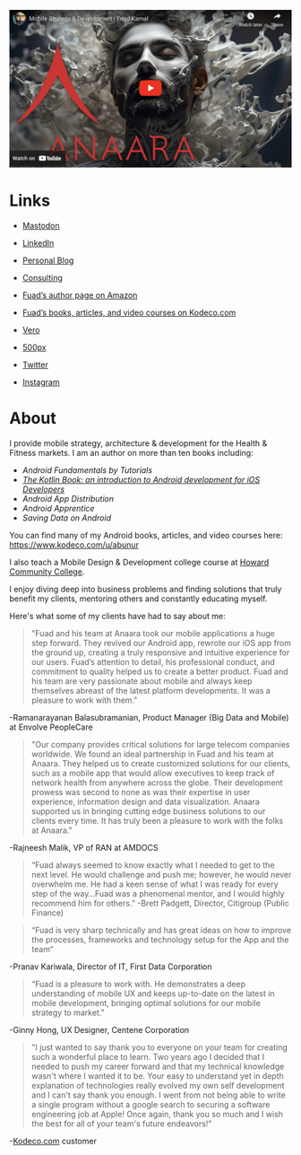 [![About Fuad width=100%](images/abunur_youtube.png)](https://youtu.be/cs-VPwoo3yY?si=cmxWPj3A7K4DkE49)

# Links

- [Mastodon](https://androiddev.social/@flexronin)

- [LinkedIn](https://www.linkedin.com/in/anaara/)
- [Personal Blog](https://fuadkamal.org/)
- [Consulting](https://anaara.com/)
- [Fuad’s author page on Amazon](https://www.amazon.com/author/fuad)
- [Fuad’s books, articles, and video courses on Kodeco.com](https://www.kodeco.com/u/abunur)
- [Vero](https://vero.co/flexronin)
- [500px](https://500px.com/p/fuad2?view=photos)
- [Twitter](https://twitter.com/flexRonin)
- [Instagram](https://www.instagram.com/flexronin/)

# About

I provide mobile strategy, architecture & development for the Health & Fitness markets. I am an author on more than ten books including:



- *Android Fundamentals by Tutorials*
- [*The Kotlin Book: an introduction to Android development for iOS Developers*](https://thekotlinbook.com) 
- *Android App Distribution*
- *Android Apprentice*
- *Saving Data on Android*



You can find many of my Android books, articles, and video courses here: https://www.kodeco.com/u/abunur



I also teach a Mobile Design & Development college course at [Howard Community College](https://www.howardcc.edu). 



I enjoy diving deep into business problems and finding solutions that truly benefit my clients, mentoring others and constantly educating myself.



Here's what some of my clients have had to say about me:



> "Fuad and his team at Anaara took our mobile applications a huge step forward. They revived our Android app, rewrote our iOS app from the ground up, creating a truly responsive and intuitive experience for our users. Fuad’s attention to detail, his professional conduct, and commitment to quality helped us to create a better product. Fuad and his team are very passionate about mobile and always keep themselves abreast of the latest platform developments. It was a pleasure to work with them."



-Ramanarayanan Balasubramanian, Product Manager (Big Data and Mobile) at Envolve PeopleCare



> "Our company provides critical solutions for large telecom companies worldwide. We found an ideal partnership in Fuad and his team at Anaara. They helped us to create customized solutions for our clients, such as a mobile app that would allow executives to keep track of network health from anywhere across the globe. Their development prowess was second to none as was their expertise in user experience, information design and data visualization. Anaara supported us in bringing cutting edge business solutions to our clients every time. It has truly been a pleasure to work with the folks at Anaara."



-Rajneesh Malik, VP of RAN at AMDOCS





> “Fuad always seemed to know exactly what I needed to get to the next level. He would challenge and push me; however, he would never overwhelm me. He had a keen sense of what I was ready for every step of the way…Fuad was a phenomenal mentor, and I would highly recommend him for others.” -Brett Padgett, Director, Citigroup (Public Finance)



> “Fuad is very sharp technically and has great ideas on how to improve the processes, frameworks and technology setup for the App and the team” 

-Pranav Kariwala, Director of IT, First Data Corporation



> “Fuad is a pleasure to work with. He demonstrates a deep understanding of mobile UX and keeps up-to-date on the latest in mobile development, bringing optimal solutions for our mobile strategy to market."

-Ginny Hong, UX Designer, Centene Corporation



> "I just wanted to say thank you to everyone on your team for creating such a wonderful place to learn. Two years ago I decided that I needed to push my career forward and that my technical knowledge wasn't where I wanted it to be. Your easy to understand yet in depth explanation of technologies really evolved my own self development and I can't say thank you enough. I went from not being able to write a single program without a google search to securing a software engineering job at Apple! Once again, thank you so much and I wish the best for all of your team's future endeavors!"

-[Kodeco.com](https://www.kodeco.com) customer
